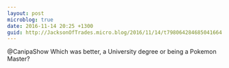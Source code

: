 ```yaml
---
layout: post
microblog: true
date: 2016-11-14 20:25 +1300
guid: http://JacksonOfTrades.micro.blog/2016/11/14/t798064284685041664.html
---
```

@CanipaShow Which was better, a University degree or being a Pokemon Master?
